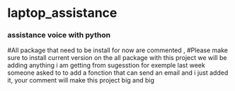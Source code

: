 # laptop_assistance
### assistance voice with python
#All package that need to be install for now are commented , 
#Please make sure to install current version on the all package
with this project we will be adding anything i am getting from sugesstion for exemple last week someone asked to to add a fonction that can send an email and i just added it,
your comment will make this project big and big 
